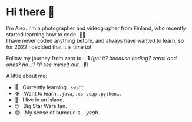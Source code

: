# Hi there 👋
I'm Alex. I'm a photographer and videographer from Finland, who recently started learning how to code. 👨‍💻 </br>
I have never coded anything before, and always have wanted to learn, so for 2022 I decided that it is time to!

Follow my journey from zero to... **1** *(get it? because coding? zeros and ones? no...? I'll see myself out...🥲)*

A little about me:
- 🌱&nbsp;&nbsp; Currently learning `.swift`
- ⚙️&nbsp;&nbsp; Want to learn: `.java`, `.cs`, `.cpp` `.python`...
- 📍&nbsp;&nbsp; I live in an island.
- 🤓&nbsp;&nbsp; Big Star Wars fan.
- 😅&nbsp;&nbsp; My sense of humour is... *yeah*.

<!---
- 👋&nbsp;&nbsp; 
- &nbsp;&nbsp; 
- 🌍&nbsp;&nbsp; 
- 💞️&nbsp;&nbsp; I’m looking to collaborate on ...
- ⚙️&nbsp;&nbsp; I use daily: `.swift`
- 📫&nbsp;&nbsp; How to reach me via [email], [twitter].
aenakin/aenakin is a ✨ special ✨ repository because its `README.md` (this file) appears on your GitHub profile.
You can click the Preview link to take a look at your changes.
--->
